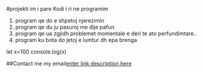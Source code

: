 #projekti im i pare
Kodi i ri ne programim

 1. program qe do e shpetoj njerezimin
 2. program qe du ju pasuroj me dije pafun
 3. program qe ua zgjidh problemet momentale e deri te ato perfundimtare..
 4. program ku bota do jetoj e lumtur dh epa brenga

let x=100
console.log(x)


##Contact me
my email[enter link description here](starappetito@gmail.com)